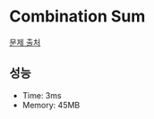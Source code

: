 # Combination Sum

[문제 출처](https://leetcode.com/problems/combination-sum)

## 성능

- Time: 3ms
- Memory: 45MB